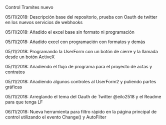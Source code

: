 Control Tramites nuevo

05/11/2018: Descripción base del repositorio, prueba con Oauth de twitter en los nuevos servicios de webhooks

05/11/2018: Añadido el excel base sin formato ni programación

05/11/2018: Añadido excel con programación con formatos y demás

05/11/2018: Programando la UserForm con un botón de cierre y la llamada desde un botón ActiveX

05/11/2018: Añadiendo el flujo de programa para el proyecto de actas y contratos

05/11/2018: Añadiendo algunos controles al UserForm2 y puliendo partes gráficas

05/11/2018: Arreglando el tema del Oauth de Twitter @eilo2518 y el Readme para que tenga LF

06/11/2018: Nueva herramienta para filtro rápido en la página principal de control utilizando el evento Change() y AutoFilter